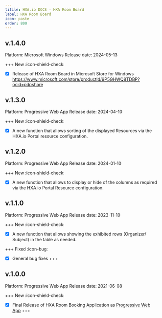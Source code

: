 ```yaml
---
titile: HXA.io DOCS - HXA Room Board
label: HXA Room Board
icon: paste
order: 800
---
```


## v.1.4.0
Platform: Microsoft Windows
Release date: 2024-05-13

+++ New :icon-shield-check:

- [x] Release of HXA Room Board in Microsoft Store for Windows
https://www.microsoft.com/store/productId/9P5GHWQ8TDBP?ocid=pdpshare


## v.1.3.0
Platform: Progressive Web App
Release date: 2024-04-10

+++ New :icon-shield-check:
- [x] A new function that allows sorting of the displayed Resources via the HXA.io Portal resource configuration.


## v.1.2.0
Platform: Progressive Web App
Release date: 2024-01-10

+++ New :icon-shield-check:
- [x] A new function that allows to display or hide of the columns as required via the HXA.io Portal Resource configuration.


## v.1.1.0
Platform: Progressive Web App
Release date: 2023-11-10

+++ New :icon-shield-check:
- [x] A new function that allows showing the exhibited rows (Organizer/ Subject) in the table as needed.

+++ Fixed :icon-bug:
- [x] General bug fixes
+++


## v.1.0.0
Platform: Progressive Web App
Release date: 2021-06-08

+++ New :icon-shield-check:
- [x] Final Release of HXA Room Booking Application as [Progressive Web App](hhttps://app.roomboard.hxa.io)
+++